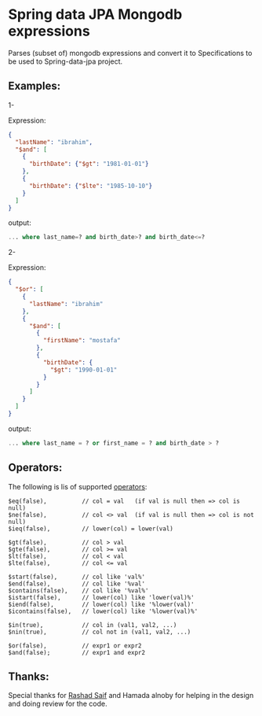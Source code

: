 # Spring data JPA Mongodb expressions

Parses (subset of) mongodb expressions and convert it to Specifications to be used to Spring-data-jpa project. 

## Examples:

1-

Expression:
```json
{
  "lastName": "ibrahim",
  "$and": [
    {
      "birthDate": {"$gt": "1981-01-01"}
    },
    {
      "birthDate": {"$lte": "1985-10-10"}
    }
  ]
}
```

output:
```sql
... where last_name=? and birth_date>? and birth_date<=?
```

2-

Expression:
```json
{
  "$or": [
    {
      "lastName": "ibrahim"
    },
    {
      "$and": [
        {
          "firstName": "mostafa"
        },
        {
          "birthDate": {
            "$gt": "1990-01-01"
          }
        }
      ]
    }
  ]
}
```

output:
```sql
... where last_name = ? or first_name = ? and birth_date > ?
```

## Operators:
The following is lis of supported [operators](https://github.com/mhewedy/spring-data-jpa-mongodb-expressions/blob/master/src/main/java/com/github/mhewedy/expressions/Operator.java):
```
$eq(false),          // col = val   (if val is null then => col is null)
$ne(false),          // col <> val  (if val is null then => col is not null)
$ieq(false),         // lower(col) = lower(val)

$gt(false),          // col > val
$gte(false),         // col >= val
$lt(false),          // col < val
$lte(false),         // col <= val

$start(false),       // col like 'val%'
$end(false),         // col like '%val'
$contains(false),    // col like '%val%'
$istart(false),      // lower(col) like 'lower(val)%'
$iend(false),        // lower(col) like '%lower(val)'
$icontains(false),   // lower(col) like '%lower(val)%'

$in(true),           // col in (val1, val2, ...)
$nin(true),          // col not in (val1, val2, ...)

$or(false),          // expr1 or expr2
$and(false);         // expr1 and expr2
```

## Thanks:
Special thanks for [Rashad Saif](https://github.com/rashadsaif) and Hamada alnoby for helping 
in the design and doing review for the code.  